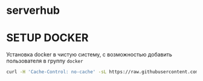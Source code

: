 # serverhub

# SETUP DOCKER

Установка docker в чистую систему, с возможностью добавить пользователя в группу `docker`

```bash
curl -H 'Cache-Control: no-cache' -sL https://raw.githubusercontent.com/morington/serverhub/main/setup-docker.sh -o setup-docker.sh && chmod +x setup-docker.sh && ./setup-docker.sh
```

